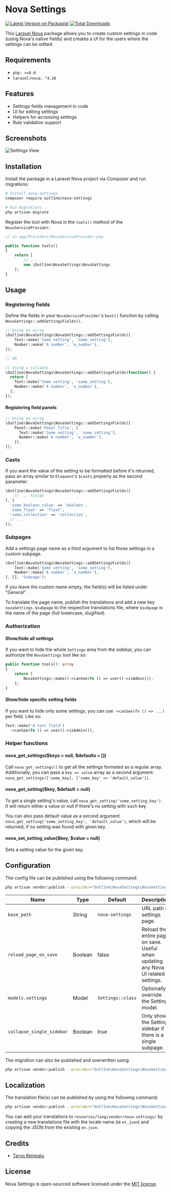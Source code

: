 # Nova Settings

[![Latest Version on Packagist](https://img.shields.io/packagist/v/outl1ne/nova-settings.svg?style=flat-square)](https://packagist.org/packages/outl1ne/nova-settings)
[![Total Downloads](https://img.shields.io/packagist/dt/outl1ne/nova-settings.svg?style=flat-square)](https://packagist.org/packages/outl1ne/nova-settings)

This [Laravel Nova](https://nova.laravel.com) package allows you to create custom settings in code (using Nova's native fields) and creates a UI for the users where the settings can be edited.

## Requirements

- `php: >=8.0`
- `laravel/nova: ^4.26`

## Features

- Settings fields management in code
- UI for editing settings
- Helpers for accessing settings
- Rule validation support

## Screenshots

![Settings View](docs/index.png)

## Installation

Install the package in a Laravel Nova project via Composer and run migrations:

```bash
# Install nova-settings
composer require outl1ne/nova-settings

# Run migrations
php artisan migrate
```

Register the tool with Nova in the `tools()` method of the `NovaServiceProvider`:

```php
// in app/Providers/NovaServiceProvider.php

public function tools()
{
    return [
        // ...
        new \Outl1ne\NovaSettings\NovaSettings
    ];
}
```

## Usage

### Registering fields

Define the fields in your `NovaServiceProvider`'s `boot()` function by calling `NovaSettings::addSettingsFields()`.

```php
// Using an array
\Outl1ne\NovaSettings\NovaSettings::addSettingsFields([
    Text::make('Some setting', 'some_setting'),
    Number::make('A number', 'a_number'),
]);

// OR

// Using a callable
\Outl1ne\NovaSettings\NovaSettings::addSettingsFields(function() {
  return [
    Text::make('Some setting', 'some_setting'),
    Number::make('A number', 'a_number'),
  ];
});
```

#### Registering field panels

```php
// Using an array
\Outl1ne\NovaSettings\NovaSettings::addSettingsFields([
    Panel::make('Panel Title', [
      Text::make('Some setting', 'some_setting'),
      Number::make('A number', 'a_number'),
    ]),
]);
```

### Casts

If you want the value of the setting to be formatted before it's returned, pass an array similar to `Eloquent`'s `$casts` property as the second parameter.

```php
\Outl1ne\NovaSettings\NovaSettings::addSettingsFields([
    // ... fields
], [
  'some_boolean_value' => 'boolean',
  'some_float' => 'float',
  'some_collection' => 'collection',
  // ...
]);
```

### Subpages

Add a settings page name as a third argument to list those settings in a custom subpage.

```php
\Outl1ne\NovaSettings\NovaSettings::addSettingsFields([
    Text::make('Some setting', 'some_setting'),
    Number::make('A number', 'a_number'),
], [], 'Subpage');
```

If you leave the custom name empty, the field(s) will be listed under "General".

To translate the page name, publish the translations and add a new key `novaSettings.$subpage` to the respective translations file, where `$subpage` is the name of the page (full lowercase, slugified).

### Authorization

#### Show/hide all settings

If you want to hide the whole `Settings` area from the sidebar, you can authorize the `NovaSettings` tool like so:

```php
public function tools(): array
{
    return [
        NovaSettings::make()->canSee(fn () => user()->isAdmin()),
    ];
}
```

#### Show/hide specific setting fields

If you want to hide only some settings, you can use `->canSee(fn () => ...)` per field. Like so:

```php
Text::make('A text field')
  ->canSee(fn () => user()->isAdmin()),
```

### Helper functions

#### nova_get_settings(\$keys = null, \$defaults = [])

Call `nova_get_settings()` to get all the settings formated as a regular array. Additionally, you can pass a `key => value` array as a second argument: `nova_get_settings(['some_key], ['some_key' => 'default_value'])`.

#### nova_get_setting(\$key, \$default = null)

To get a single setting's value, call `nova_get_setting('some_setting_key')`. It will return either a value or null if there's no setting with such key.

You can also pass default value as a second argument `nova_get_setting('some_setting_key', 'default_value')`, which will be returned, if no setting was found with given key.

#### nova_set_setting_value(\$key, \$value = null)

Sets a setting value for the given key.

## Configuration

The config file can be published using the following command:

```bash
php artisan vendor:publish --provider="Outl1ne\NovaSettings\NovaSettingsServiceProvider" --tag="config"
```

| Name                  | Type    | Default           | Description                                                                        |
| --------------------- | ------- | ----------------- | ---------------------------------------------------------------------------------- |
| `base_path`           | String  | `nova-settings`   | URL path of settings page.                                                         |
| `reload_page_on_save` | Boolean | false             | Reload the entire page on save. Useful when updating any Nova UI related settings. |
| `models.settings`     | Model   | `Settings::class` | Optionally override the Settings model.                                            |
| `collapse_single_sidebar`     | Boolean   | true | Only show the Settings sidebar if there is a single subpage.                                            |

The migration can also be published and overwritten using:

```bash
php artisan vendor:publish --provider="Outl1ne\NovaSettings\NovaSettingsServiceProvider" --tag="migrations"
```

## Localization

The translation file(s) can be published by using the following command:

```bash
php artisan vendor:publish --provider="Outl1ne\NovaSettings\NovaSettingsServiceProvider" --tag="translations"
```

You can add your translations to `resources/lang/vendor/nova-settings/` by creating a new translations file with the locale name (ie `et.json`) and copying the JSON from the existing `en.json`.

## Credits

- [Tarvo Reinpalu](https://github.com/Tarpsvo)

## License

Nova Settings is open-sourced software licensed under the [MIT license](LICENSE.md).

